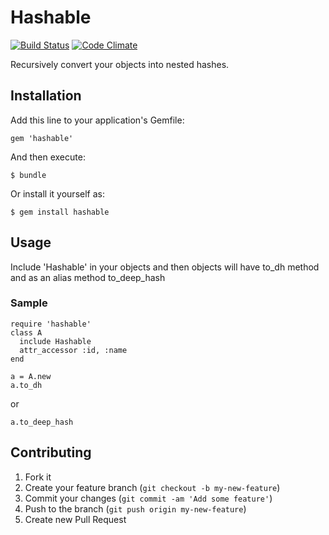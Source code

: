 # Hashable
[![Build Status](https://travis-ci.org/mustafaturan/hashable.png)](https://travis-ci.org/mustafaturan/hashable) [![Code Climate](https://codeclimate.com/github/mustafaturan/hashable.png)](https://codeclimate.com/github/mustafaturan/hashable)

Recursively convert your objects into nested hashes.

## Installation

Add this line to your application's Gemfile:

    gem 'hashable'

And then execute:

    $ bundle

Or install it yourself as:

    $ gem install hashable

## Usage

Include 'Hashable' in your objects and then objects will have to_dh method and as an alias method to_deep_hash
  
### Sample
    require 'hashable'
    class A
      include Hashable
      attr_accessor :id, :name
    end
    
    a = A.new
    a.to_dh

or

    a.to_deep_hash
    

## Contributing

1. Fork it
2. Create your feature branch (`git checkout -b my-new-feature`)
3. Commit your changes (`git commit -am 'Add some feature'`)
4. Push to the branch (`git push origin my-new-feature`)
5. Create new Pull Request
